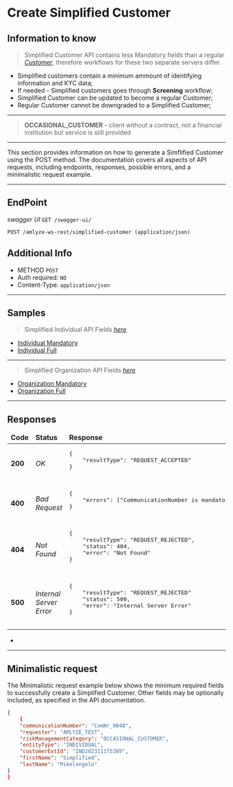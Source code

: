 # Create Simplified Customer


## Information to know

>Simplified Customer API contains less Mandatory fields than a regular [*Customer*](../customer/customer.md),
therefore workflows for these two separate servers differ.

* Simplified customers contain a minimum ammount of identifying information and KYC data;
* If needed - Simplified customers goes through <b>Screening</b> workflow;
* Simplified Customer can be updated to become a regular Customer;
* Regular Customer cannot be downgraded to a Simplified Customer;
  
---
><b>OCCASIONAL_CUSTOMER</b> - client without a contract, not a financial institution but service is still provided 

---
 
 This section provides information on how to generate a Simflified Customer using the POST method. The documentation covers all aspects of API requests, including endpoints, responses, possible errors, and a minimalistic request example.

------------


## EndPoint

*swagger UI* `GET /swagger-ui/`

`POST /amlyze-ws-rest/simplified-customer (application/json)`

  ## Additional Info

* METHOD ` POST ` 
* Auth required: `NO`
* Content-Type: `application/json`
---

## Samples
>Simplified Individual API Fields [*here*](INDIVIDUAL/INDIVIDUAL_Fields.md) 

* [Individual Mandatory](../simplifiedCustomer/INDIVIDUAL/INDIVIDUAL_Samples/individual_Mandatory.json) 
* [Individual Full](../simplifiedCustomer/INDIVIDUAL/INDIVIDUAL_Samples/individual_Full.json)

--- 

  >Simplified Organization API Fields [*here*](ORGANIZATION/ORGANIZATION_Fields.md) 

* [Organization Mandatory](../simplifiedCustomer/ORGANIZATION/ORGANIZATION_Samples/organization_Mandatory.json) 
* [Organization Full](../simplifiedCustomer/ORGANIZATION/ORGANIZATION_Samples/organization_Full.json)
----------------------

## Responses

<table>
    <thead>
        <tr>
            <td><b>Code</b></td>
            <td><b>Status</b></td>
            <td><b>Response</b></td>
        </tr>
    </thead>
    <tbody>
        <tr>
            <td><b>200</b></td>
            <td><i>OK</i></td>
            <td>
                <pre>
{
    "resultType": "REQUEST_ACCEPTED"
}
                </pre>
            </td>
        </tr>
        <tr>
            <td><b>400</b></td>
            <td><i>Bad Request</i></td>
            <td> 
                <pre>
{
    "errors": ["CommunicationNumber is mandatory"]
}
                </pre>
            </td>
        </tr>
            <tr>
            <td><b>404</b></td>
            <td><i>Not Found</i></td>
            <td> 
                <pre>
{
    "resultType": "REQUEST_REJECTED",
    "status": 404,
    "error": "Not Found"
}
                </pre>
            </td>
        </tr>
        <tr>
            <td><b>500</b></td>
            <td><i>Internal Server Error</i></td>
            <td> 
                <pre>
{
    "resultType": "REQUEST_REJECTED"
    "status": 500,
    "error": "Internal Server Error"
}
                </pre>
            </td>
        </tr>
    </tbody>
</table>


-


------


## Minimalistic request

The Minimalistic request example below shows the minimum required fields to successfully create a Simplified Customer. Other fields may be optionally included, as specified in the API documentation.



```json
{
	{
    "communicationNumber": "ComNr_0048",
    "requester": "AMLYZE_TEST",
    "riskManagementCategory": "OCCASIONAL_CUSTOMER",
    "entityType": "INDIVIDUAL",
    "customerExtId": "IND202311175389",
    "firstName": "Simplified",
    "lastName": "Mikelangelo"
}
}
```



